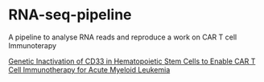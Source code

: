 # RNA-seq-pipeline

A pipeline to analyse RNA reads and reproduce a work on CAR T cell Immunoterapy

[Genetic Inactivation of CD33 in Hematopoietic Stem Cells to Enable CAR T Cell Immunotherapy for Acute Myeloid Leukemia](https://www.ncbi.nlm.nih.gov/pubmed/29856956)
